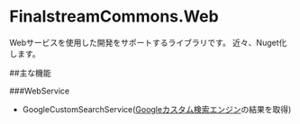 # FinalstreamCommons.Web
Webサービスを使用した開発をサポートするライブラリです。
近々、Nuget化します。

##主な機能

###WebService
* GoogleCustomSearchService([Googleカスタム検索エンジン](https://cse.google.co.jp/cse/?hl=ja)の結果を取得)
